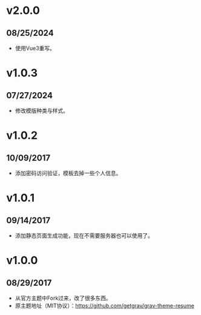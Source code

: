 # v2.0.0
## 08/25/2024

* 使用Vue3重写。

# v1.0.3
## 07/27/2024

* 修改模版种类与样式。

# v1.0.2
## 10/09/2017

* 添加密码访问验证，模板去掉一些个人信息。

# v1.0.1
## 09/14/2017

* 添加静态页面生成功能，现在不需要服务器也可以使用了。

# v1.0.0
## 08/29/2017

* 从官方主题中Fork过来，改了很多东西。
* 原主题地址（MIT协议）：https://github.com/getgrav/grav-theme-resume